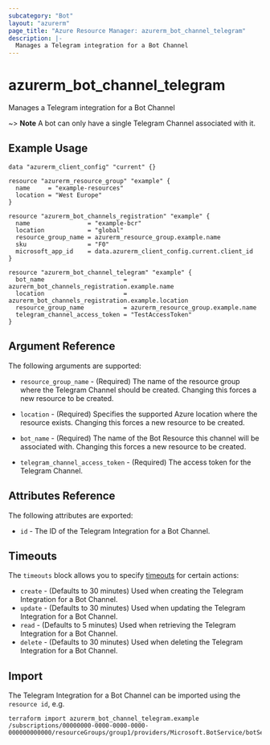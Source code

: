 ```yaml
---
subcategory: "Bot"
layout: "azurerm"
page_title: "Azure Resource Manager: azurerm_bot_channel_telegram"
description: |-
  Manages a Telegram integration for a Bot Channel
---
```


# azurerm_bot_channel_telegram

Manages a Telegram integration for a Bot Channel

~> **Note** A bot can only have a single Telegram Channel associated with it.

## Example Usage

```hcl
data "azurerm_client_config" "current" {}

resource "azurerm_resource_group" "example" {
  name     = "example-resources"
  location = "West Europe"
}

resource "azurerm_bot_channels_registration" "example" {
  name                = "example-bcr"
  location            = "global"
  resource_group_name = azurerm_resource_group.example.name
  sku                 = "F0"
  microsoft_app_id    = data.azurerm_client_config.current.client_id
}

resource "azurerm_bot_channel_telegram" "example" {
  bot_name                      = azurerm_bot_channels_registration.example.name
  location                      = azurerm_bot_channels_registration.example.location
  resource_group_name           = azurerm_resource_group.example.name
  telegram_channel_access_token = "TestAccessToken"
}
```

## Argument Reference

The following arguments are supported:

* `resource_group_name` - (Required) The name of the resource group where the Telegram Channel should be created. Changing this forces a new resource to be created.

* `location` - (Required) Specifies the supported Azure location where the resource exists. Changing this forces a new resource to be created.

* `bot_name` - (Required) The name of the Bot Resource this channel will be associated with. Changing this forces a new resource to be created.

* `telegram_channel_access_token` - (Required) The access token for the Telegram Channel.

## Attributes Reference

The following attributes are exported:

* `id` - The ID of the Telegram Integration for a Bot Channel.

## Timeouts

The `timeouts` block allows you to specify [timeouts](https://www.terraform.io/docs/configuration/resources.html#timeouts) for certain actions:

* `create` - (Defaults to 30 minutes) Used when creating the Telegram Integration for a Bot Channel.
* `update` - (Defaults to 30 minutes) Used when updating the Telegram Integration for a Bot Channel.
* `read` - (Defaults to 5 minutes) Used when retrieving the Telegram Integration for a Bot Channel.
* `delete` - (Defaults to 30 minutes) Used when deleting the Telegram Integration for a Bot Channel.

## Import

The Telegram Integration for a Bot Channel can be imported using the `resource id`, e.g.

```shell
terraform import azurerm_bot_channel_telegram.example /subscriptions/00000000-0000-0000-0000-000000000000/resourceGroups/group1/providers/Microsoft.BotService/botServices/botService1/channels/TelegramChannel
```
